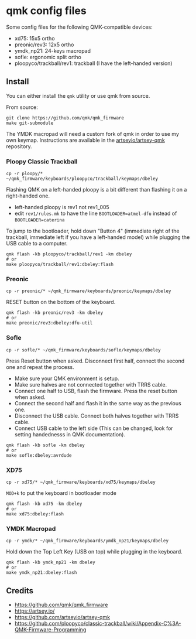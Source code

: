# qmk config files

Some config files for the following QMK-compatible devices:
- xd75: 15x5 ortho
- preonic/rev3: 12x5 ortho
- ymdk_np21: 24-keys macropad
- sofle: ergonomic split ortho
- ploopyco/trackball/rev1: trackball (I have the left-handed version)

## Install

You can either install the `qmk` utility or use qmk from source.

From source:
```
git clone https://github.com/qmk/qmk_firmware
make git-submodule
```

The YMDK macropad will need a custom fork of qmk in order to use my own keymap. Instructions are available in the [artseyio/artsey-qmk](https://github.com/artseyio/artsey-qmk) repository.

### Ploopy Classic Trackball

```
cp -r ploopy/* ~/qmk_firmware/keyboards/ploopyco/trackball/keymaps/dbeley
```

Flashing QMK on a left-handed ploopy is a bit different than flashing it on a right-handed one.

- left-handed ploopy is rev1 not rev1_005
- edit `rev1/rules.mk` to have the line `BOOTLOADER=atmel-dfu` instead of `BOOTLOADER=caterina`

To jump to the bootloader, hold down "Button 4" (immediate right of the trackball, immediate left if you have a left-handed model) while plugging the USB cable to a computer.

```
qmk flash -kb ploopyco/trackball/rev1 -km dbeley
# or
make ploopyco/trackball/rev1:dbeley:flash
```

### Preonic

```
cp -r preonic/* ~/qmk_firmware/keyboards/preonic/keymaps/dbeley
```

RESET button on the bottom of the keyboard.

```
qmk flash -kb preonic/rev3 -km dbeley
# or
make preonic/rev3:dbeley:dfu-util
```

### Sofle

```
cp -r sofle/* ~/qmk_firmware/keyboards/sofle/keymaps/dbeley
```

Press Reset button when asked.
Disconnect first half, connect the second one and repeat the process.

- Make sure your QMK environment is setup.
- Make sure halves are not connected together with TRRS cable.
- Connect one half to USB, flash the firmware. Press the reset button when asked.
- Connect the second half and flash it in the same way as the previous one.
- Disconnect the USB cable. Connect both halves together with TRRS cable.
- Connect USB cable to the left side (This can be changed, look for setting handednesss in QMK documentation).

```
qmk flash -kb sofle -km dbeley
# or
make sofle:dbeley:avrdude
```

### XD75

```
cp -r xd75/* ~/qmk_firmware/keyboards/xd75/keymaps/dbeley
```

`MOD+k` to put the keyboard in bootloader mode

```
qmk flash -kb xd75 -km dbeley
# or
make xd75:dbeley:flash
```

### YMDK Macropad

```
cp -r ymdk/* ~/qmk_firmware/keyboards/ymdk_np21/keymaps/dbeley
```

Hold down the Top Left Key (USB on top) while plugging in the keyboard.

```
qmk flash -kb ymdk_np21 -km dbeley
# or
make ymdk_np21:dbeley:flash
```

## Credits

- https://github.com/qmk/qmk_firmware
- https://artsey.io/
- https://github.com/artseyio/artsey-qmk
- https://github.com/ploopyco/classic-trackball/wiki/Appendix-C%3A-QMK-Firmware-Programming
